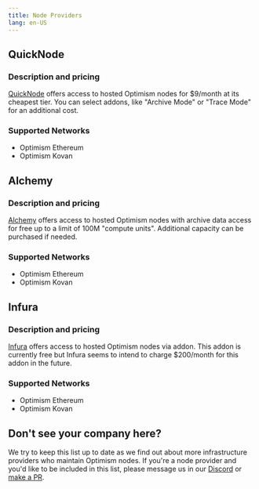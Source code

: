 ```yaml
---
title: Node Providers
lang: en-US
---
```


## QuickNode

### Description and pricing

[QuickNode](https://www.quicknode.com/) offers access to hosted Optimism nodes for $9/month at its cheapest tier.
You can select addons, like "Archive Mode" or "Trace Mode" for an additional cost.

### Supported Networks

- Optimism Ethereum
- Optimism Kovan

## Alchemy

### Description and pricing

[Alchemy](https://www.alchemy.com/) offers access to hosted Optimism nodes with archive data access for free up to a limit of 100M "compute units".
Additional capacity can be purchased if needed.

### Supported Networks

- Optimism Ethereum
- Optimism Kovan

## Infura

### Description and pricing

[Infura](https://infura.io) offers access to hosted Optimism nodes via addon.
This addon is currently free but Infura seems to intend to charge $200/month for this addon in the future.

### Supported Networks

- Optimism Ethereum
- Optimism Kovan

## Don't see your company here?

We try to keep this list up to date as we find out about more infrastructure providers who maintain Optimism nodes.
If you're a node provider and you'd like to be included in this list, please message us in our [Discord](https://discord.optimism.io) or [make a PR](https://github.com/ethereum-optimism/community-hub/pulls). 
